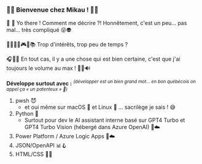### 🩵💜 Bienvenue chez Mikau ! 💜🩵

👋 👀 Yo there ! Comment me décrire ?! Honnêtement, c'est un peu... pas mal... très compliqué 😝👽

🧑🏻‍💻🎨🎮🎤📚 Trop d'intérêts, trop peu de temps ?

🎧🎼🎵 En tout cas, il y a une chose qui est bien certaine, c'est que j'ai toujours le volume au max ! 🎹🎶🔊

**Développe surtout avec :**
*<sup>(développer est un bien grand mot... en bon québécois on appel ça « un patenteux » 🤣)</sup>*
1. pwsh 😈
   - et oui même sur macOS 🍎 et Linux 🐧 ... sacrilège je sais ! 😅
2. Python 🐍
   - Surtout pour dev le AI assistant interne basé sur GPT4 Turbo et GPT4 Turbo Vision (hébergé dans Azure OpenAI) 🤖☁️
3. Power Platform / Azure Logic Apps 🔁☁️
4. JSON/OpenAPI 📊🪝
5. HTML/CSS 📑🌐

<!---
fxbeaulieu/fxbeaulieu is a ✨ special ✨ repository because its `README.md` (this file) appears on your GitHub profile.
You can click the Preview link to take a look at your changes.
--->
